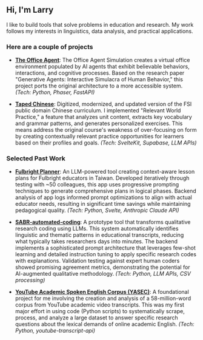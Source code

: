 ## Hi, I'm Larry

I like to build tools that solve problems in education and research. My work follows my interests in linguistics, data analysis, and practical applications.

### Here are a couple of projects

-   **[The Office Agent](https://github.com/larrygrpolanco/office-agent-simulation)**: The Office Agent Simulation creates a virtual office environment populated by AI agents that exhibit believable behaviors, interactions, and cognitive processes. Based on the research paper "Generative Agents: Interactive Simulacra of Human Behavior," this project ports the original architecture to a more accessible system. *(Tech: Python, Phaser, FastAPI)*

-   **[Taped Chinese](https://github.com/larrygrpolanco/standard-chinese-platform)**: Digitized, modernized, and updated version of the FSI public domain Chinese curriculum. I implemented "Relevant World Practice," a feature that analyzes unit content, extracts key vocabulary and grammar patterns, and generates personalized exercises. This means address the original course's weakness of over-focusing on form by creating contextually relevant practice opportunities for learners based on their profiles and goals.
    *(Tech: SvelteKit, Supabase, LLM APIs)*

### Selected Past Work
    
-   **[Fulbright Planner](https://github.com/larrygrpolanco/eta-lesson-planner)**: An LLM-powered tool creating context-aware lesson plans for Fulbright educators in Taiwan. Developed iteratively through testing with ~50 colleagues, this app uses progressive prompting techniques to generate comprehensive plans in logical phases. Backend analysis of app logs informed prompt optimizations to align with actual educator needs, resulting in significant time savings while maintaining pedagogical quality.
    *(Tech: Python, Svelte, Anthropic Claude API)*

-   **[SABR-automated-coding](https://github.com/larrygrpolanco/SABR-automated-coding)**: A prototype tool that transforms qualitative research coding using LLMs. This system automatically identifies linguistic and thematic patterns in educational transcripts, reducing what typically takes researchers days into minutes. The backend implements a sophisticated prompt architecture that leverages few-shot learning and detailed instruction tuning to apply specific research codes with explanations. Validation testing against expert human coders showed promising agreement metrics, demonstrating the potential for AI-augmented qualitative methodology. *(Tech: Python, LLM APIs, CSV processing)*

-   **[YouTube Academic Spoken English Corpus (YASEC)](https://github.com/larrygrpolanco/youtube-transcript-corpus-study)**: A foundational project for me involving the creation and analysis of a 58-million-word corpus from YouTube academic video transcripts. This was my first major effort in using code (Python scripts) to systematically scrape, process, and analyze a large dataset to answer specific research questions about the lexical demands of online academic English.
    *(Tech: Python, youtube-transcript-api)*
